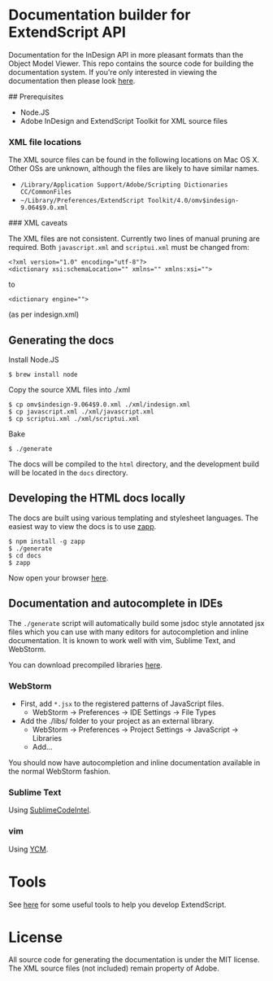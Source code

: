 # Documentation builder for ExtendScript API

Documentation for the InDesign API in more pleasant formats than the Object
Model Viewer. This repo contains the source code for building the documentation
system. If you're only interested in viewing the documentation then please look
[here](http://yearbook.github.com).

## Prerequisites

  - Node.JS
  - Adobe InDesign and ExtendScript Toolkit for XML source files

### XML file locations

The XML source files can be found in the following locations on Mac OS X. Other
OSs are unknown, although the files are likely to have similar names.

  - `/Library/Application Support/Adobe/Scripting Dictionaries CC/CommonFiles`
  - `~/Library/Preferences/ExtendScript Toolkit/4.0/omv$indesign-9.064$9.0.xml`

### XML caveats

The XML files are not consistent. Currently two lines of manual pruning are
required. Both `javascript.xml` and `scriptui.xml` must be changed from:

    <?xml version="1.0" encoding="utf-8"?>
    <dictionary xsi:schemaLocation="" xmlns="" xmlns:xsi="">

to

    <dictionary engine="">

(as per indesign.xml)

## Generating the docs

Install Node.JS

    $ brew install node

Copy the source XML files into ./xml

    $ cp omv$indesign-9.064$9.0.xml ./xml/indesign.xml
    $ cp javascript.xml ./xml/javascript.xml
    $ cp scriptui.xml ./xml/scriptui.xml

Bake

    $ ./generate

The docs will be compiled to the `html` directory, and the development
build will be located in the `docs` directory.

## Developing the HTML docs locally

The docs are built using various templating and stylesheet languages. The easiest way
to view the docs is to use [zapp](https://www.github.com/wridgers/zapp).

    $ npm install -g zapp
    $ ./generate
    $ cd docs
    $ zapp

Now open your browser [here](http://localhost:8080).

## Documentation and autocomplete in IDEs

The `./generate` script will automatically build some jsdoc style annotated jsx files
which you can use with many editors for autocompletion and inline documentation. It
is known to work well with vim, Sublime Text, and WebStorm.

You can download precompiled libraries [here](http://yearbookmachine.github.io/esdocs/ybm-estk-lib.zip).

### WebStorm

  - First, add `*.jsx` to the registered patterns of JavaScript files.
    * WebStorm -> Preferences -> IDE Settings -> File Types
  - Add the ./libs/ folder to your project as an external library.
    * WebStorm -> Preferences -> Project Settings -> JavaScript -> Libraries
    * Add...

You should now have autocompletion and inline documentation available in the
normal WebStorm fashion.

### Sublime Text

Using [SublimeCodeIntel](https://github.com/SublimeCodeIntel/SublimeCodeIntel).

### vim

Using [YCM](https://github.com/Valloric/YouCompleteMe).

# Tools

See [here](https://github.com/yearbookmachine/extendscript-api-documentation/blob/master/tools/TOOLS.md) for
some useful tools to help you develop ExtendScript.

# License

All source code for generating the documentation is under the MIT license. The
XML source files (not included) remain property of Adobe.

